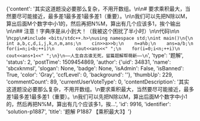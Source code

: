 {'content': '其实这道题没必要那么复杂，不用开数组。\n\n# 要求乘积最大，当然要尽可能接近，最多差1最多差1最多差1（重要）。\n\n我们可以先把N除以M，算出后面M个数字中小1的，然后再把N%M，算出有几个应该多1，挨个输出\n\n## 注意！字典序是从小到大！（我被这个困扰了半小时）\n\n代码\n\n    \n```cpp\n#include <bits/stdc++.h>\nusing namespace std;\nint main()\n{\n    int a,b,c,d,i,j,k,n,m,ans;\n    cin>>a>>b;\n    n=a%b;\n    ans=a/b;\n    for(i=n;i<b;++i)\n        cout<<ans<<" ";\n    for(i=0;i<n;++i)\n        cout<<ans+1<<" ";\n}\n——人生自古谁无死，留篇题解帮萌新——\n```', 'type': '题解', 'status': 2, 'postTime': 1509454869, 'author': {'uid': 34831, 'name': 'sbcxknmsl', 'slogan': None, 'badge': None, 'isAdmin': False, 'isBanned': True, 'color': 'Gray', 'ccfLevel': 0, 'background': ''}, 'thumbUp': 229, 'commentCount': 89, 'currentUserVoteType': 0, 'contentDescription': '其实这道题没必要那么复杂，不用开数组。\n要求乘积最大，当然要尽可能接近，最多差1最多差1最多差1（重要）。\n我们可以先把N除以M，算出后面M个数字中小1的，然后再把N%M，算出有几个应该多1，挨...', 'id': 9916, 'identifier': 'solution-p1887', 'title': '题解 P1887 【乘积最大3】'}